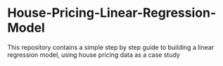 # House-Pricing-Linear-Regression-Model
This repository contains a simple step by step guide to building a linear regression model, using house pricing data as a case study
